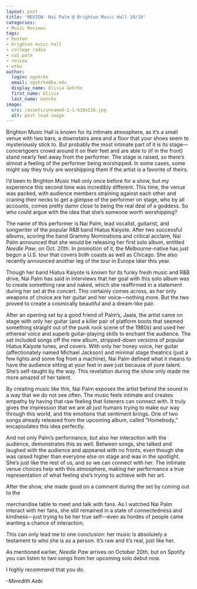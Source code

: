 ```yaml
---
layout: post
title: 'REVIEW: Nai Palm @ Brighton Music Hall 10/10'
categories:
- Music Reviews
tags:
- boston
- brighton music hall
- college radio
- nai palm
- review
- wtbu
author:
  login: ogehrke
  email: ogehrke@bu.edu
  display_name: Olivia Gehrke
  first_name: Olivia
  last_name: Gehrke
image:
  src: /assets/unnamed-1-1-636x516.jpg
  alt: post lead image
---
```


Brighton Music Hall is known for its intimate atmosphere, as it’s a small venue with two bars, a downstairs area and a floor that your shoes seem to mysteriously stick to. But probably the most intimate part of it is its stage—concertgoers crowd around it on their feet and are able to (if in the front) stand nearly feet away from the performer. The stage is raised, so there’s almost a feeling of the performer being worshipped. In some cases, some might say they truly are worshipping them if the artist is a favorite of theirs.

I’d been to Brighton Music Hall only once before for a show, but my experience this second time was incredibly different. This time, the venue was packed, with audience members straining against each other and craning their necks to get a glimpse of the performer on stage, who by all accounts, comes pretty damn close to being the real deal of a goddess. So who could argue with the idea that she’s someone worth worshipping?

The name of this performer is Nai Palm, lead vocalist, guitarist, and songwriter of the popular R&B band Hiatus Kaiyote. After two successful albums, scoring the band Grammy Nominations and critical acclaim, Nai Palm announced that she would be releasing her first solo album, entitled _Needle Paw_, on Oct. 20th. In promotion of it, the Melbourne-native has just begun a U.S. tour that covers both coasts as well as Chicago. She also recently announced another leg of the tour in Europe later this year.

Though her band Hiatus Kaiyote is known for its funky fresh music and R&B drive, Nai Palm has said in interviews that her goal with this solo album was to create something raw and naked, which she reaffirmed in a statement during her set at the concert. This certainly comes across, as her only weapons of choice are her guitar and her voice—nothing more. But the two proved to create a cosmically beautiful and a dream-like pair.

After an opening set by a good friend of Palm’s, Jaala, the artist came on stage with only her guitar (and a killer pair of platform boots that seemed something straight out of the punk rock scene of the 1980s) and used her ethereal voice and superb guitar-playing skills to enchant the audience. The set included songs off the new album, stripped-down versions of popular Hiatus Kaiyote tunes, and covers. With only her honey voice, her guitar (affectionately named Michael Jackson) and minimal stage theatrics (just a few lights and some fog from a machine), Nai Palm defined what it means to have the audience sitting at your feet in awe just because of pure talent. She’s self-taught by the way. This revelation during the show only made me more amazed of her talent.

By creating music like this, Nai Palm exposes the artist behind the sound in a way that we do not see often. The music feels intimate and creates empathy by having that raw feeling that listeners can connect with. It truly gives the impression that we are all just humans trying to make our way through this world, and the emotions that sentiment brings. One of two songs already released from the upcoming album, called “Homebody,” encapsulates this idea perfectly.

And not only Palm’s performance, but also her interaction with the audience, demonstrates this as well. Between songs, she talked and laughed with the audience and appeared with no fronts, even though she was raised higher than everyone else on stage and was in the spotlight. She’s just like the rest of us, and so we can connect with her. The intimate venue choices help with this atmosphere, making her performance a true representation of what feeling she’s trying to achieve with her art.

After the show, she made good on a comment during the set by coming out to the

merchandise table to meet and talk with fans. As I watched Nai Palm interact with her fans, she still remained in a state of connectedness and kindness—just trying to be her true self—even as hordes of people came wanting a chance of interaction.

This can only lead me to one conclusion: her music is absolutely a testament to who she is as a person. It’s raw and it’s real, just like her.

As mentioned earlier, _Needle Paw_ arrives on October 20th, but on Spotify you can listen to two songs from her upcoming solo debut now.

I highly recommend that you do.

_\-Meredith Aebi_